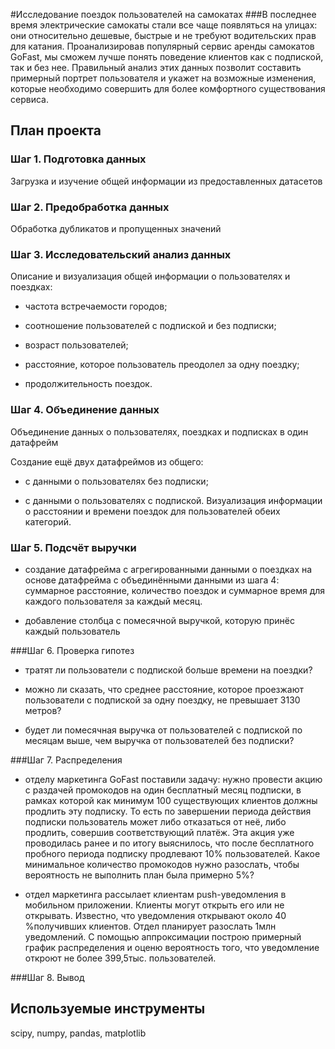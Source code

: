#Исследование поездок пользователей на самокатах
###В последнее время электрические самокаты стали все чаще появляться на улицах: они относительно дешевые, быстрые и не требуют водительских прав для катания. Проанализировав популярный сервис аренды самокатов GoFast, мы сможем лучше понять поведение клиентов как с подпиской, так и без нее. Правильный анализ этих данных позволит составить примерный портрет пользователя и укажет на возможные изменения, которые необходимо совершить для более комфортного существования сервиса.

## План проекта

### Шаг 1. Подготовка данных
Загрузка и изучение общей информации из предоставленных датасетов

### Шаг 2. Предобработка данных
Обработка дубликатов и пропущенных значений


### Шаг 3. Исследовательский анализ данных
Описание и визуализация общей информации о пользователях и поездках:
- частота встречаемости городов;
- соотношение пользователей с подпиской и без подписки;

- возраст пользователей;

- расстояние, которое пользователь преодолел за одну поездку;

- продолжительность поездок.


### Шаг 4. Объединение данных
Объединение данных о пользователях, поездках и подписках в один датафрейм

Создание ещё двух датафреймов из общего:

- c данными о пользователях без подписки;

- с данными о пользователях с подпиской.
Визуализация информации о расстоянии и времени поездок для пользователей обеих категорий.

### Шаг 5. Подсчёт выручки

- создание датафрейма с агрегированными данными о поездках на основе датафрейма с объединёнными данными из шага 4: суммарное расстояние, количество поездок и суммарное время для каждого пользователя за каждый месяц.

- добавление столбца с помесячной выручкой, которую принёс каждый пользователь 

###Шаг 6. Проверка гипотез

- тратят ли пользователи с подпиской больше времени на поездки? 

- можно ли сказать, что среднее расстояние, которое проезжают пользователи с подпиской за одну поездку, не превышает 3130 метров?
  
- будет ли помесячная выручка от пользователей с подпиской по месяцам выше, чем выручка от пользователей без подписки?

###Шаг 7. Распределения
  
- отделу маркетинга GoFast поставили задачу: нужно провести акцию с раздачей промокодов на один бесплатный месяц подписки, в рамках которой как минимум 100 существующих клиентов должны продлить эту подписку. То есть по завершении периода действия подписки пользователь может либо отказаться от неё, либо продлить, совершив соответствующий платёж. 
Эта акция уже проводилась ранее и по итогу выяснилось, что после бесплатного пробного периода подписку продлевают 10% пользователей. Какое минимальное количество промокодов нужно разослать, чтобы вероятность не выполнить план была примерно 5%?

- отдел маркетинга рассылает клиентам push-уведомления в мобильном приложении. Клиенты могут открыть его или не открывать. Известно, что уведомления открывают около 40 %получивших клиентов. Отдел планирует разослать 1млн уведомлений. С помощью аппроксимации построю примерный график распределения и оценю вероятность того, что уведомление откроют не более 399,5тыс. пользователей. 

###Шаг 8. Вывод

## Используемые инструменты
scipy, numpy, pandas, matplotlib

